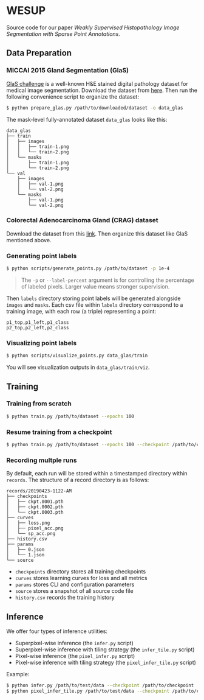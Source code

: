 # WESUP

Source code for our paper *Weakly Supervised Histopathology Image Segmentation with Sparse Point Annotations*.

## Data Preparation

### MICCAI 2015 Gland Segmentation (GlaS)

[GlaS challenge](https://warwick.ac.uk/fac/sci/dcs/research/tia/glascontest/) is a well-known H&E stained digital pathology dataset for medical image segmentation. Download the dataset from [here](https://warwick.ac.uk/fac/sci/dcs/research/tia/glascontest/download/warwick_qu_dataset_released_2016_07_08.zip). Then run the following convenience script to organize the dataset:

```bash
$ python prepare_glas.py /path/to/downloaded/dataset -o data_glas
```

The mask-level fully-annotated dataset `data_glas` looks like this:

```
data_glas
├── train
│   ├── images
│   │   ├── train-1.png
│   │   └── train-2.png
│   └── masks
│       ├── train-1.png
│       └── train-2.png
└── val
    ├── images
    │   ├── val-1.png
    │   └── val-2.png
    └── masks
        ├── val-1.png
        └── val-2.png
```

### Colorectal Adenocarcinoma Gland (CRAG) dataset

Download the dataset from this [link](https://warwick.ac.uk/fac/sci/dcs/research/tia/data/mildnet/). Then organize this dataset like GlaS mentioned above.

### Generating point labels

```bash
$ python scripts/generate_points.py /path/to/dataset -p 1e-4
```

> The `-p` or `--label-percent` argument is for controlling the percentage of labeled pixels. Larger value means stronger supervision.

Then `labels` directory storing point labels will be generated alongside `images` and `masks`. Each csv file within `labels` directory correspond to a training image, with each row (a triple) representing a point:

```csv
p1_top,p1_left,p1_class
p2_top,p2_left,p2_class
```

### Visualizing point labels

```bash
$ python scripts/visualize_points.py data_glas/train
```

You will see visualization outputs in `data_glas/train/viz`.

## Training

### Training from scratch

```bash
$ python train.py /path/to/dataset --epochs 100
```

### Resume training from a checkpoint

```bash
$ python train.py /path/to/dataset --epochs 100 --checkpoint /path/to/checkpoint
```

### Recording multple runs

By default, each run will be stored within a timestamped directory within `records`. The structure of a record directory is as follows:

```
records/20190423-1122-AM
├── checkpoints
│   ├── ckpt.0001.pth
│   ├── ckpt.0002.pth
│   └── ckpt.0003.pth
├── curves
│   ├── loss.png
│   ├── pixel_acc.png
│   └── sp_acc.png
├── history.csv
├── params
│   ├── 0.json
│   └── 1.json
└── source
```

- `checkpoints` directory stores all training checkpoints
- `curves` stores learning curves for loss and all metrics
- `params` stores CLI and configuration parameters
- `source` stores a snapshot of all source code file
- `history.csv` records the training history

## Inference

We offer four types of inference utilities:

- Superpixel-wise inference (the `infer.py` script)
- Superpixel-wise inference with tiling strategy (the `infer_tile.py` script)
- Pixel-wise inference (the `pixel_infer.py` script)
- Pixel-wise inference with tiling strategy (the `pixel_infer_tile.py` script)

Example:

```bash
$ python infer.py /path/to/test/data --checkpoint /path/to/checkpoint
$ python pixel_infer_tile.py /path/to/test/data --checkpoint /path/to/checkpoint --patch-size 400
```
